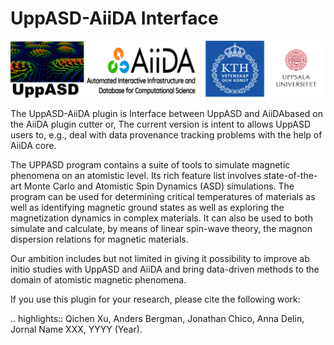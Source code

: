 **UppASD-AiiDA Interface**
==========================

![avatar](./logo.png)

The UppASD-AiiDA plugin is Interface between UppASD and AiiDAbased on the AiiDA plugin cutter or,
The current version is intent to allows UppASD users to, e.g., deal with data provenance tracking problems with the help of AiiDA core.

The UPPASD program contains a suite of tools to simulate magnetic phenomena on an atomistic level. Its rich feature list involves state-of-the-art Monte Carlo and Atomistic Spin Dynamics (ASD) simulations. The program can be used for determining critical temperatures of materials as well as identifying magnetic ground states as well as exploring the magnetization dynamics in complex materials. It can also be used to both simulate and calculate, by means of linear spin-wave theory, the magnon dispersion relations for magnetic materials.

Our ambition includes but not limited in giving it possibility to improve ab initio studies with UppASD and AiiDA and bring data-driven methods to the domain of atomistic magnetic phenomena.



If you use this plugin for your research, please cite the following work:

.. highlights:: Qichen Xu, Anders Bergman, Jonathan Chico, Anna Delin,
   Jornal Name XXX, YYYY (Year).